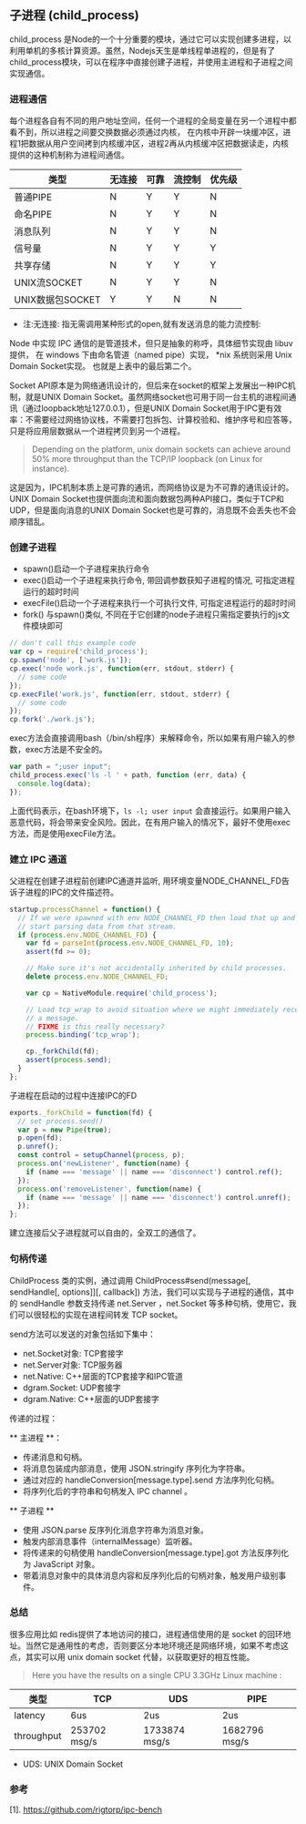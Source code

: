 
## 子进程 (child_process)

child_process 是Node的一个十分重要的模块，通过它可以实现创建多进程，以利用单机的多核计算资源。虽然，Nodejs天生是单线程单进程的，但是有了child_process模块，可以在程序中直接创建子进程，并使用主进程和子进程之间实现通信。

### 进程通信
每个进程各自有不同的用户地址空间，任何一个进程的全局变量在另一个进程中都看不到，所以进程之间要交换数据必须通过内核，
在内核中开辟一块缓冲区，进程1把数据从用户空间拷到内核缓冲区，进程2再从内核缓冲区把数据读走，内核提供的这种机制称为进程间通信。


类型 |	无连接 |	可靠  |	流控制	| 优先级
----|---------|------|----------| -----
普通PIPE |N   |	Y	|  Y		| N
命名PIPE| N	| Y     |	Y		| N
消息队列| N	| Y     |	Y		| N
信号量  | N	| Y     |	Y		| Y
共享存储| N	| Y     |	Y		| Y
UNIX流SOCKET	| N	| Y     |	Y	| N
UNIX数据包SOCKET|	Y	|Y	|N		| N


* 注:无连接: 指无需调用某种形式的open,就有发送消息的能力流控制:

Node 中实现 IPC 通信的是管道技术，但只是抽象的称呼，具体细节实现由 libuv提供， 在 windows 下由命名管道（named pipe）实现， *nix 系统则采用 Unix Domain Socket实现。 也就是上表中的最后第二个。

Socket API原本是为网络通讯设计的，但后来在socket的框架上发展出一种IPC机制，就是UNIX Domain Socket。虽然网络socket也可用于同一台主机的进程间通讯（通过loopback地址127.0.0.1），但是UNIX Domain Socket用于IPC更有效率：不需要经过网络协议栈，不需要打包拆包、计算校验和、维护序号和应答等，只是将应用层数据从一个进程拷贝到另一个进程。

> Depending on the platform, unix domain sockets can achieve around 50% more throughput than the TCP/IP loopback (on Linux for instance).

这是因为，IPC机制本质上是可靠的通讯，而网络协议是为不可靠的通讯设计的。UNIX Domain Socket也提供面向流和面向数据包两种API接口，类似于TCP和UDP，但是面向消息的UNIX Domain Socket也是可靠的，消息既不会丢失也不会顺序错乱。


### 创建子进程
* spawn()启动一个子进程来执行命令
* exec()启动一个子进程来执行命令, 带回调参数获知子进程的情况, 可指定进程运行的超时时间
* execFile()启动一个子进程来执行一个可执行文件, 可指定进程运行的超时时间
* fork() 与spawn()类似, 不同在于它创建的node子进程只需指定要执行的js文件模块即可
```js
// don't call this example code
var cp = require('child_process');
cp.spawn('node', ['work.js']);
cp.exec('node work.js', function(err, stdout, stderr) {
  // some code
});
cp.execFile('work.js', function(err, stdout, stderr) {
  // some code
});
cp.fork('./work.js');
```

exec方法会直接调用bash（/bin/sh程序）来解释命令，所以如果有用户输入的参数，exec方法是不安全的。
```js
var path = ";user input";
child_process.exec('ls -l ' + path, function (err, data) {
  console.log(data);
});
```
上面代码表示，在bash环境下，`ls -l; user input`
会直接运行。如果用户输入恶意代码，将会带来安全风险。因此，在有用户输入的情况下，最好不使用exec方法，而是使用execFile方法。



### 建立 IPC 通道
父进程在创建子进程前创建IPC通道并监听, 用环境变量NODE_CHANNEL_FD告诉子进程的IPC的文件描述符。
```js
startup.processChannel = function() {
  // If we were spawned with env NODE_CHANNEL_FD then load that up and
  // start parsing data from that stream.
  if (process.env.NODE_CHANNEL_FD) {
    var fd = parseInt(process.env.NODE_CHANNEL_FD, 10);
    assert(fd >= 0);

    // Make sure it's not accidentally inherited by child processes.
    delete process.env.NODE_CHANNEL_FD;

    var cp = NativeModule.require('child_process');

    // Load tcp_wrap to avoid situation where we might immediately receive
    // a message.
    // FIXME is this really necessary?
    process.binding('tcp_wrap');

    cp._forkChild(fd);
    assert(process.send);
  }
};

```

子进程在启动的过程中连接IPC的FD
```js
exports._forkChild = function(fd) {
  // set process.send()
  var p = new Pipe(true);
  p.open(fd);
  p.unref();
  const control = setupChannel(process, p);
  process.on('newListener', function(name) {
    if (name === 'message' || name === 'disconnect') control.ref();
  });
  process.on('removeListener', function(name) {
    if (name === 'message' || name === 'disconnect') control.unref();
  });
};
```
建立连接后父子进程就可以自由的，全双工的通信了。


### 句柄传递

ChildProcess 类的实例，通过调用 ChildProcess#send(message[, sendHandle[, options]][, callback]) 方法，我们可以实现与子进程的通信，其中的 sendHandle 参数支持传递 net.Server ，net.Socket 等多种句柄，使用它，我们可以很轻松的实现在进程间转发 TCP socket。

send方法可以发送的对象包括如下集中：

- net.Socket对象: TCP套接字
- net.Server对象: TCP服务器
- net.Native: C++层面的TCP套接字和IPC管道
- dgram.Socket: UDP套接字
- dgram.Native: C++层面的UDP套接字

传递的过程：

** 主进程 **：

- 传递消息和句柄。
- 将消息包装成内部消息，使用 JSON.stringify 序列化为字符串。
- 通过对应的 handleConversion[message.type].send 方法序列化句柄。
- 将序列化后的字符串和句柄发入 IPC channel 。

** 子进程 **

- 使用 JSON.parse 反序列化消息字符串为消息对象。
- 触发内部消息事件（internalMessage）监听器。
- 将传递来的句柄使用 handleConversion[message.type].got 方法反序列化为 JavaScript 对象。
- 带着消息对象中的具体消息内容和反序列化后的句柄对象，触发用户级别事件。


### 总结
很多应用比如 redis提供了本地访问的接口，进程通信使用的是 socket 的回环地址。当然它是通用性的考虑，否则要区分本地环境还是网络环境，如果不考虑这点，其实可以用 unix domain socket
代替，以获取更好的相互性能。

> Here you have the results on a single CPU 3.3GHz Linux machine :

类型  |   TCP | UDS |  PIPE
-----| -----| ------| ----
latency | 6us | 2us | 2us 
throughput | 253702 msg/s| 1733874 msg/s | 1682796 msg/s

* UDS: UNIX Domain Socket


### 参考

[1]. https://github.com/rigtorp/ipc-bench

